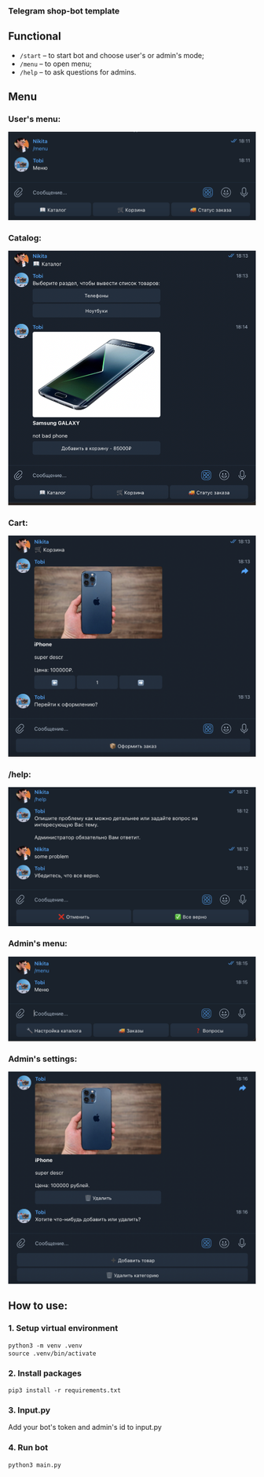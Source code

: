 ### Telegram shop-bot template

## Functional
- ```/start``` – to start bot and choose user's or admin's mode;
- ```/menu``` – to open menu;
- ```/help``` – to ask questions for admins.

## Menu

### User's menu:
![](screenshots/user's%20menu.png)

### Catalog:
![](screenshots/catalog.png)

### Cart:
![](screenshots/cart.png)

### /help:
![](screenshots/help.png)

### Admin's menu:
![](screenshots/admin's%20menu.png)

### Admin's settings:
![](screenshots/product%20add.png)

## How to use:

### 1. Setup virtual environment
```
python3 -m venv .venv
source .venv/bin/activate
```
### 2. Install packages
```
pip3 install -r requirements.txt
```

### 3. Input.py
Add your bot's token and admin's id to input.py

### 4. Run bot
```
python3 main.py
```
